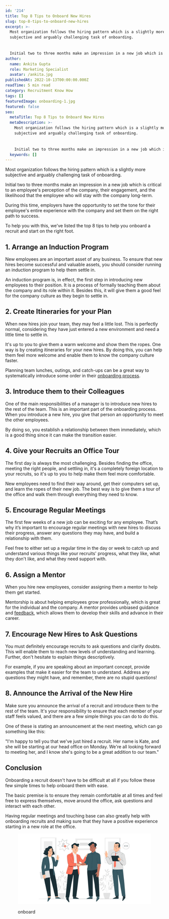 ```yaml
---
id: '214'
title: Top 8 Tips to Onboard New Hires
slug: top-8-tips-to-onboard-new-hires
excerpt: >-
  Most organization follows the hiring pattern which is a slightly more
  subjective and arguably challenging task of onboarding.


  Initial two to three months make an impression in a new job which is cri...
author:
  name: Ankita Gupta
  role: Marketing Specialist
  avatar: /ankita.jpg
publishedAt: 2022-10-13T00:00:00.000Z
readTime: 5 min read
category: Recruitment Know How
tags: []
featuredImage: onboarding-1.jpg
featured: false
seo:
  metaTitle: Top 8 Tips to Onboard New Hires
  metaDescription: >-
    Most organization follows the hiring pattern which is a slightly more
    subjective and arguably challenging task of onboarding.


    Initial two to three months make an impression in a new job which is cri...
  keywords: []
---
```


Most organization follows the hiring pattern which is a slightly more subjective and arguably challenging task of onboarding.

Initial two to three months make an impression in a new job which is critical to an employee's perception of the company, their engagement, and the likelihood that the employee who will stay with the company long-term.

<!--more-->

During this time, employers have the opportunity to set the tone for their employee's entire experience with the company and set them on the right path to success.

To help you with this, we've listed the top 8 tips to help you onboard a recruit and start on the right foot.

## **1\. Arrange an Induction Program** 

New employees are an important asset of any business. To ensure that new hires become successful and valuable assets, you should consider running an induction program to help them settle in.

An induction program is, in effect, the first step in introducing new employees to their position. It is a process of formally teaching them about the company and its role within it. Besides this, it will give them a good feel for the company culture as they begin to settle in.

## **2\. Create Itineraries for your Plan**

When new hires join your team, they may feel a little lost. This is perfectly normal, considering they have just entered a new environment and need a little time to settle in.

It's up to you to give them a warm welcome and show them the ropes. One way is by creating itineraries for your new hires. By doing this, you can help them feel more welcome and enable them to know the company culture faster.

Planning team lunches, outings, and catch-ups can be a great way to systematically introduce some order in their [onboarding process](https://www.thetalentpool.ai/blogs/6-onboarding-metrics-most-important-in-hiring-process/).

## **3\. Introduce them to their Colleagues** 

One of the main responsibilities of a manager is to introduce new hires to the rest of the team. This is an important part of the onboarding process. When you introduce a new hire, you give that person an opportunity to meet the other employees.

By doing so, you establish a relationship between them immediately, which is a good thing since it can make the transition easier.

## **4\. Give your Recruits an Office Tour** 

The first day is always the most challenging. Besides finding the office, meeting the right people, and settling in, it's a completely foreign location to your recruits, so it's up to you to help make them feel more comfortable.

New employees need to find their way around, get their computers set up, and learn the ropes of their new job. The best way is to give them a tour of the office and walk them through everything they need to know.

## **5\. Encourage Regular Meetings** 

The first few weeks of a new job can be exciting for any employee. That’s why it’s important to encourage regular meetings with new hires to discuss their progress, answer any questions they may have, and build a relationship with them.

Feel free to either set up a regular time in the day or week to catch up and understand various things like your recruits' progress, what they like, what they don't like, and what they need support with.

## **6\. Assign a Mentor** 

When you hire new employees, consider assigning them a mentor to help them get started.

Mentorship is about helping employees grow professionally, which is great for the individual and the company. A mentor provides unbiased guidance and [feedback](https://www.thetalentpool.ai/recruitment-management-software-features.html), which allows them to develop their skills and advance in their career.

## **7\. Encourage New Hires to Ask Questions** 

You must definitely encourage recruits to ask questions and clarify doubts. This will enable them to reach new levels of understanding and learning. Further, don't hesitate to explain things descriptively.

For example, if you are speaking about an important concept, provide examples that make it easier for the team to understand. Address any questions they might have, and remember, there are no stupid questions!

## **8\. Announce the Arrival of the New Hire** 

Make sure you announce the arrival of a recruit and introduce them to the rest of the team. It's your responsibility to ensure that each member of your staff feels valued, and there are a few simple things you can do to do this.

One of these is stating an announcement at the next meeting, which can go something like this:

"I'm happy to tell you that we've just hired a recruit. Her name is Kate, and she will be starting at our head office on Monday. We're all looking forward to meeting her, and I know she's going to be a great addition to our team."

## Conclusion

Onboarding a recruit doesn't have to be difficult at all if you follow these few simple times to help onboard them with ease.

The basic premise is to ensure they remain comfortable at all times and feel free to express themselves, move around the office, ask questions and interact with each other.

Having regular meetings and touching base can also greatly help with onboarding recruits and making sure that they have a positive experience starting in a new role at the office.

<figure>

![onboarding](images/onboarding-1-1024x537.jpg)

<figcaption>

onboard

</figcaption>

</figure>
